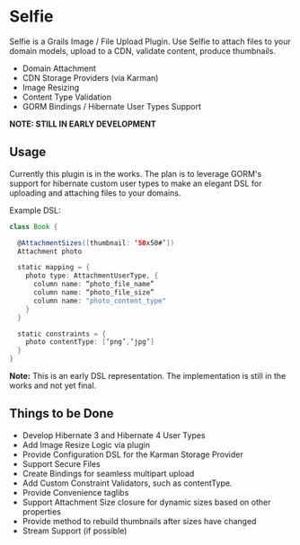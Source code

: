 Selfie
======

Selfie is a Grails Image / File Upload Plugin. Use Selfie to attach files to your domain models, upload to a CDN, validate content, produce thumbnails.

* Domain Attachment
* CDN Storage Providers (via Karman)
* Image Resizing
* Content Type Validation
* GORM Bindings / Hibernate User Types Support

**NOTE: STILL IN EARLY DEVELOPMENT**

Usage
-----

Currently this plugin is in the works. The plan is to leverage GORM's support for hibernate custom user types
to make an elegant DSL for uploading and attaching files to your domains.

Example DSL:

```groovy
class Book {

  @AttachmentSizes([thumbnail: ‘50x50#’])
  Attachment photo

  static mapping = {
    photo type: AttachmentUserType, {
      column name: “photo_file_name”
      column name: “photo_file_size”
	  column name: "photo_content_type"
    }
  }

  static constraints = {
    photo contentType: [‘png’,’jpg’]
  }
}
```

**Note:** This is an early DSL representation. The implementation is still in the works and not yet final.


Things to be Done
------------------

* Develop Hibernate 3 and Hibernate 4 User Types
* Add Image Resize Logic via plugin
* Provide Configuration DSL for the Karman Storage Provider
* Support Secure Files
* Create Bindings for seamless multipart upload
* Add Custom Constraint Validators, such as contentType.
* Provide Convenience taglibs
* Support Attachment Size closure for dynamic sizes based on other properties
* Provide method to rebuild thumbnails after sizes have changed
* Stream Support (if possible)
